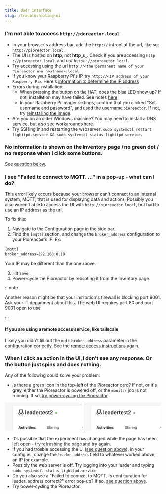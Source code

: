 ```yaml
---
title: User interface
slug: /troubleshooting-ui
---
```


### I'm not able to access `http://pioreactor.local`


- In your browser's address bar, add the `http://` infront of the url, like so: `http://pioreactor.local`.
- The UI is hosted on **http**, not **http_s_**. Check if you are accessing `http` `://pioreactor.local`, and _not_ `https` `://pioreactor.local`.
- Try accessing using the url `http://<the permanent name of your Pioreactor aka hostname>.local`
- If you know your Raspberry Pi's IP, try `http://<IP address of your Raspberry Pi>`. Here's [information to determine the IP address](/user-guide/common-questions#how-can-i-determine-the-pioreactors-ip-address)
- Errors during installation:
    - When pressing the button on the HAT, does the blue LED show up? If not, installation may have failed. See notes [here](/user-guide/software-set-up#my-pioreactor-never-flashes-the-blue-led).
    - In your Raspberry Pi Imager settings, confirm that you clicked "Set username and password", and used the username `pioreactor`. If not, try [reinstalling the image](/user-guide/software-set-up#setting-up-your-raspberry-pi).
 - Are you on an older Windows machine? You may need to install a DNS [service](https://learn.adafruit.com/bonjour-zeroconf-networking-for-windows-and-linux/overview#microsoft-windows-914263-8), but also see workarounds [here](https://github.com/OutsourcedGuru/octoprint-name-resolution-hacks).
 - Try SSHing in and restarting the webserver: `sudo systemctl restart lighttpd.service && sudo systemctl status lighttpd.service`.


### No information is shown on the Inventory page / no green dot / no response when I click some buttons.

See [question below](#i-see-failed-to-connect-to-mqtt--in-a-pop-up---what-can-i-do).

### I see "Failed to connect to MQTT. ..." in a pop-up - what can I do?

This error likely occurs because your browser can't connect to an internal system, MQTT, that is used for displaying data and actions. Possibly you also weren't able to access the UI with `http://pioreactor.local`, but had to use an IP address as the url.

To fix this:

1. Navigate to the Configuration page in the side bar.
2. Find the `[mqtt]` section, and change the `broker_address` configuration to your Pioreactor's IP. Ex:

```
[mqtt]
broker_address=192.168.0.10
```

Your IP may be different than the one above.

3. Hit `Save`.
4. Power-cycle the Pioreactor by rebooting it from the Inventory page.

:::note

Another reason might be that your institution's firewall is blocking port 9001. Ask your IT department about this. The web UI requires port 80 and port 9001 open to use.

:::

#### If you are using a remote access service, like tailscale

Likely you didn't fill out the `mqtt` `broker_address` parameter in the configuration correctly. See the [remote access instructions](https://docs.pioreactor.com/user-guide/remote-access) again.


### When I click an action in the UI, I don't see any response. Or the button just spins and does nothing.

Any of the following could solve your problem:

 - Is there a green icon in the top-left of the Pioreactor card? If not, or it's grey, either the Pioreactor is powered off, or the `monitor` job is not running. If so, [try power-cycling the Pioreactor](/user-guide/common-questions#how-can-i-restart-my-pioreactor-is-pulling-the-power-plug-out-safe).

![Left image is green, right image is grey](/img/user-guide/monitor_on_off.png)


 - It's possible that the experiment has changed while the page has been left open - try refreshing the page and try again.
 - If you had trouble accessing the UI ([see question above](/user-guide/troubleshooting-ui#i-see-failed-to-connect-to-mqtt-is-configuration-for-leader_address-correct-currently-set-to--in-a-pop-up---what-can-i-do)), in your config.ini, change the `leader_address` field to whatever worked above, an IP for example.
 - Possibly the web server is off. Try logging into your leader and typing `sudo systemctl status lighttpd.service`
 - Do you also see a "Failed to connect to MQTT. Is configuration for leader_address correct?" error pop-up? If so, [see question above](/user-guide/troubleshooting-ui#i-see-failed-to-connect-to-mqtt-is-configuration-for-leader_address-correct-currently-set-to--in-a-pop-up---what-can-i-do0).
 - Try power-cycling the Pioreactor.



